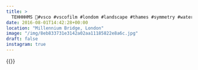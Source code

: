 ```yaml
---
title: >
  TEHHHHMS 🌊#vsco #vscofilm #londom #landscape #thames #symmetry #water
date: 2016-08-01T14:42:28+00:00
location: "Millennium Bridge, London"
image: "/img/8eb833731e3142a02aa11185822e8a6c.jpg"
draft: false
instagram: true
---
```


{{<photo src="/img/8eb833731e3142a02aa11185822e8a6c.jpg">}}
